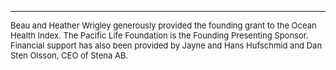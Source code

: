 <hr>

<font size = 2>
Beau and Heather Wrigley generously provided the founding grant to the Ocean Health Index. The Pacific Life Foundation is the Founding Presenting Sponsor. Financial support has also been provided by Jayne and Hans Hufschmid and Dan Sten Olsson, CEO of Stena AB.
</font>
